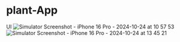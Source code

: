# plant-App
UI  ![Simulator Screenshot - iPhone 16 Pro - 2024-10-24 at 10 57 53](https://github.com/user-attachments/assets/7a02100b-3c44-4160-a485-d8bc1a9b2505) 
![Simulator Screenshot - iPhone 16 Pro - 2024-10-24 at 13 45 21](https://github.com/user-attachments/assets/9afa6770-e9e1-4f60-892f-6588f86bc196)
